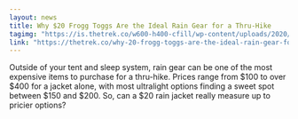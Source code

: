 ```yaml
---
layout: news
title: Why $20 Frogg Toggs Are the Ideal Rain Gear for a Thru-Hike
tagimg: "https://is.thetrek.co/w600-h400-cfill/wp-content/uploads/2020/08/18114043/20170725_062705-scaled.jpg"
link: "https://thetrek.co/why-20-frogg-toggs-are-the-ideal-rain-gear-for-a-thru-hike/" 
---
```


Outside of your tent and sleep system, rain gear can be one of the most expensive items to purchase for a thru-hike. Prices range from $100 to over $400 for a jacket alone, with most ultralight options finding a sweet spot between $150 and $200. So, can a $20 rain jacket really measure up to pricier options?
